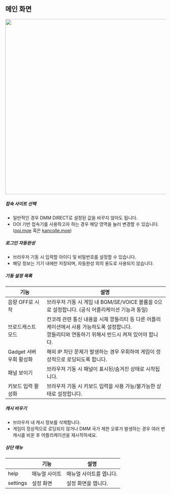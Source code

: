 <link rel="stylesheet" href="https://fonts.googleapis.com/css2?family=Material+Symbols+Outlined:opsz,wght,FILL,GRAD@40,400,0,0&icon_names=help,settings" />


## 메인 화면

<img src="https://gotobrowser-docs.s3.ap-northeast-1.amazonaws.com/ko/main_screen.png" height="550px"/>

##### 접속 사이트 선택
- 일반적인 경우 DMM DIRECT로 설정된 값을 바꾸지 않아도 됩니다.
- OOI 기반 접속기를 사용하고자 하는 경우 해당 영역을 눌러 변경할 수 있습니다. ([ooi.moe](https://ooi.moe/) 혹은 [kancolle.moe](https://kancolle.moe/))

##### 로그인 자동완성
- 브라우저 기동 시 입력할 아이디 및 비밀번호를 설정할 수 있습니다.
- 해당 정보는 기기 내에만 저장되며, 자동완성 외의 용도로 사용되지 않습니다.

##### 기동 설정 목록
| 기능 | 설명 |
| --- | --- |
| 음량 OFF로 시작 | 브라우저 기동 시 게임 내 BGM/SE/VOICE 볼륨을 0으로 설정합니다. (공식 어플리케이션 기능과 동일) |
| 브로드캐스트 모드 | 칸코레 관련 통신 내용을 시제 깡들리티 등 다른 어플리케이션에서 사용 가능하도록 설정합니다.<br/>깡들리티와 연동하기 위해서 반드시 켜져 있어야 합니다. |
| Gadget 서버 우회 활성화 | 해외 IP 차단 문제가 발생하는 경우 우회하여 게임이 정상적으로 로딩되도록 합니다. |
| 패널 보이기 | 브라우저 기동 시 패널이 표시된/숨겨진 상태로 시작됩니다. |
| 키보드 입력 활성화 | 브라우저 기동 시 키보드 입력을 사용 가능/불가능한 상태로 설정합니다. |

##### 캐시 비우기
- 브라우저 내 캐시 정보를 삭제합니다.
- 게임이 정상적으로 로딩되지 않거나 DMM 국가 제한 오류가 발생하는 경우 여러 번 캐시를 비운 후 어플리케이션을 재시작하세요.

##### 상단 메뉴
|  | 기능 | 설명 |
| --- | --- | --- |
| <span class="material-symbols-outlined">help</span>   | 매뉴얼 사이트 | 매뉴얼 사이트를 엽니다. |
| <span class="material-symbols-outlined">settings</span>  | 설정 화면 | <span class="link" data-move="settings">설정 화면</span>을 엽니다. |